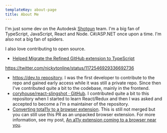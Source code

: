 ```yaml
---
templateKey: about-page
title: About Me
---
```

I'm just some dev on the Autodesk [Shotgun](https://www.shotgunsoftware.com) team. I'm a big fan of TypeScript, JavaScript, React and Node. C#/ASP.NET once upon a time. I'm also not a big fan of spiders.

I also love contributing to open source.


* [Helped Migrate the Refined GitHub extension to TypeScript](https://github.com/sindresorhus/refined-github/commits?author=nickytonline)

https://twitter.com/nickytonline/status/1172546929336692736

* [https://dev.to repository](https://github.com/thepracticaldev/dev.to/commits?author=nickytonline). I was the first developer to contribute to the repo and gained early access while it was still a private repo. Since then I've contributed quite a bit to the codebase, mainly in the frontend.
* [coryhouse/react-slingshot · GitHub](https://github.com/coryhouse/react-slingshot/commits?author=nickytonline). I contributed quite a bit to this repository when I started to learn React/Redux and then I was asked and accepted to become a I’m a maintainer of the repository.
* [Converting tota11y to a browser extension](https://github.com/Khan/tota11y/pull/131). This is still not merged but you can still use this PR as an unpacked browser extension. For more information, see my post, [An a11y extension coming to a browser near you](https://www.iamdeveloper.com/blog/2019-03-31-an-a11y-extension-coming-to-a-browser-near-you/).
